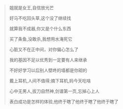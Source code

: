 > 姐就是女王,自信放光芒
>
> 好马不吃回头草,这个没了继续找
> 
> 就算我不成器,你又是个什么东西
> 
> 买了条鱼,没敢杀,我想用水淹死它
> 
> 心脏又不在正中间，对你偏心怎么了
> 
> 我的基因不足以优秀到一定要有人来继承
> 
> 不好好学习以后别人壁咚的墙都是你砌的
> 
> 戴上耳机,人间不值得;摘下耳机,妈今天吃啥
> 
> 心中无男人,拔刀自然神,剑谱第一页,忘掉心上人
> 
> 表白成功是怎样的体验,他终于瞎了他终于瞎了他终于瞎了
> 
> 
> 
> 
> 
> 
> 
> 
> 
> 
> 
> 
> 
> 
> 
> 
> 